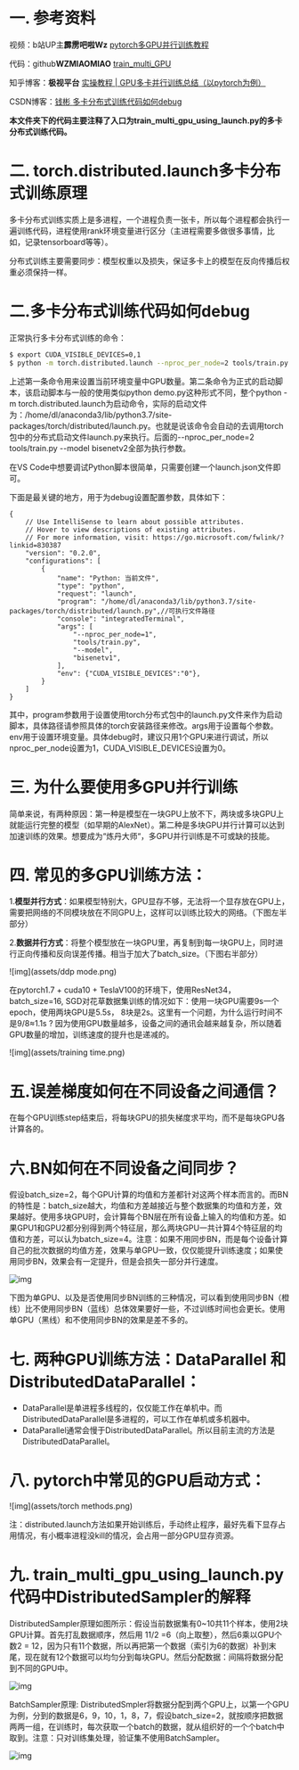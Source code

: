 # 一. 参考资料

视频：b站UP主**霹雳吧啦Wz**                                 [pytorch多GPU并行训练教程](https://www.bilibili.com/video/BV1yt4y1e7sZ/?spm_id_from=333.999.0.0&vd_source=2fa3840975cc19817a9a15ddf8a1a81b)

代码：github**WZMIAOMIAO**                         [train_multi_GPU](https://github.com/WZMIAOMIAO/deep-learning-for-image-processing/tree/master/pytorch_classification/train_multi_GPU)

知乎博客：**极视平台**  					         [实操教程 | GPU多卡并行训练总结（以pytorch为例）](https://zhuanlan.zhihu.com/p/403339155)

CSDN博客：[钱彬 ](https://qianbin.blog.csdn.net/)                                                  [多卡分布式训练代码如何debug](https://blog.csdn.net/qianbin3200896/article/details/108182504)

**本文件夹下的代码主要注释了入口为train_multi_gpu_using_launch.py的多卡分布式训练代码。**

# 二. torch.distributed.launch多卡分布式训练原理

多卡分布式训练实质上是多进程，一个进程负责一张卡，所以每个进程都会执行一遍训练代码，进程使用rank环境变量进行区分（主进程需要多做很多事情，比如，记录tensorboard等等）。

分布式训练主要需要同步：模型权重以及损失，保证多卡上的模型在反向传播后权重必须保持一样。

# 二.多卡分布式训练代码如何debug

正常执行多卡分布式训练的命令：

```bash
$ export CUDA_VISIBLE_DEVICES=0,1
$ python -m torch.distributed.launch --nproc_per_node=2 tools/train.py --model bisenetv2
```

上述第一条命令用来设置当前环境变量中GPU数量。第二条命令为正式的启动脚本，该启动脚本与一般的使用类似python demo.py这种形式不同，整个python -m torch.distributed.launch为启动命令，实际的启动文件为：/home/dl/anaconda3/lib/python3.7/site-packages/torch/distributed/launch.py。也就是说该命令会自动的去调用torch包中的分布式启动文件launch.py来执行。后面的--nproc_per_node=2 tools/train.py --model bisenetv2全部为执行参数。

在VS Code中想要调试Python脚本很简单，只需要创建一个launch.json文件即可。

下面是最关键的地方，用于为debug设置配置参数，具体如下：

    {
        // Use IntelliSense to learn about possible attributes.
        // Hover to view descriptions of existing attributes.
        // For more information, visit: https://go.microsoft.com/fwlink/?linkid=830387
        "version": "0.2.0",
        "configurations": [ 
            {
                "name": "Python: 当前文件",
                "type": "python",
                "request": "launch",
                "program": "/home/dl/anaconda3/lib/python3.7/site-packages/torch/distributed/launch.py",//可执行文件路径
                "console": "integratedTerminal",
                "args": [
                    "--nproc_per_node=1",
                    "tools/train.py",
                    "--model",
                    "bisenetv1",
                ],
                "env": {"CUDA_VISIBLE_DEVICES":"0"},
            }
        ]
    }
其中，program参数用于设置使用torch分布式包中的launch.py文件来作为启动脚本，具体路径请参照具体的torch安装路径来修改。args用于设置每个参数。env用于设置环境变量。具体debug时，建议只用1个GPU来进行调试，所以nproc_per_node设置为1，CUDA_VISIBLE_DEVICES设置为0。

# 三. **为什么要使用多GPU并行训练**

简单来说，有两种原因：第一种是模型在一块GPU上放不下，两块或多块GPU上就能运行完整的模型（如早期的AlexNet）。第二种是多块GPU并行计算可以达到加速训练的效果。想要成为“炼丹大师“，多GPU并行训练是不可或缺的技能。

# 四. **常见的多GPU训练方法：**

1.**模型并行方式**：如果模型特别大，GPU显存不够，无法将一个显存放在GPU上，需要把网络的不同模块放在不同GPU上，这样可以训练比较大的网络。（下图左半部分）

2.**数据并行方式**：将整个模型放在一块GPU里，再复制到每一块GPU上，同时进行正向传播和反向误差传播。相当于加大了batch_size。（下图右半部分）

![img](assets/ddp mode.png)

在pytorch1.7 + cuda10 + TeslaV100的环境下，使用ResNet34，batch_size=16, SGD对花草数据集训练的情况如下：使用一块GPU需要9s一个epoch，使用两块GPU是5.5s， 8块是2s。这里有一个问题，为什么运行时间不是9/8≈1.1s ? 因为使用GPU数量越多，设备之间的通讯会越来越复杂，所以随着GPU数量的增加，训练速度的提升也是递减的。

![img](assets/training time.png)

# 五.**误差梯度如何在不同设备之间通信？**

在每个GPU训练step结束后，将每块GPU的损失梯度求平均，而不是每块GPU各计算各的。

# 六.**BN如何在不同设备之间同步？**

假设batch_size=2，每个GPU计算的均值和方差都针对这两个样本而言的。而BN的特性是：batch_size越大，均值和方差越接近与整个数据集的均值和方差，效果越好。使用多块GPU时，会计算每个BN层在所有设备上输入的均值和方差。如果GPU1和GPU2都分别得到两个特征层，那么两块GPU一共计算4个特征层的均值和方差，可以认为batch_size=4。注意：如果不用同步BN，而是每个设备计算自己的批次数据的均值方差，效果与单GPU一致，仅仅能提升训练速度；如果使用同步BN，效果会有一定提升，但是会损失一部分并行速度。

![img](assets/bn.png)

下图为单GPU、以及是否使用同步BN训练的三种情况，可以看到使用同步BN（橙线）比不使用同步BN（蓝线）总体效果要好一些，不过训练时间也会更长。使用单GPU（黑线）和不使用同步BN的效果是差不多的。

# 七. **两种GPU训练方法：DataParallel 和 DistributedDataParallel：**

- DataParallel是单进程多线程的，仅仅能工作在单机中。而DistributedDataParallel是多进程的，可以工作在单机或多机器中。
- DataParallel通常会慢于DistributedDataParallel。所以目前主流的方法是DistributedDataParallel。

# 八.  **pytorch中常见的GPU启动方式：**

![img](assets/torch methods.png)

注：distributed.launch方法如果开始训练后，手动终止程序，最好先看下显存占用情况，有小概率进程没kill的情况，会占用一部分GPU显存资源。

# 九. train_multi_gpu_using_launch.py代码中DistributedSampler的解释

DistributedSampler原理如图所示：假设当前数据集有0~10共11个样本，使用2块GPU计算。首先打乱数据顺序，然后用 11/2 =6（向上取整），然后6乘以GPU个数2 = 12，因为只有11个数据，所以再把第一个数据（索引为6的数据）补到末尾，现在就有12个数据可以均匀分到每块GPU。然后分配数据：间隔将数据分配到不同的GPU中。

![img](assets/sampler.png)

BatchSampler原理: DistributedSmpler将数据分配到两个GPU上，以第一个GPU为例，分到的数据是6，9，10，1，8，7，假设batch_size=2，就按顺序把数据两两一组，在训练时，每次获取一个batch的数据，就从组织好的一个个batch中取到。注意：只对训练集处理，验证集不使用BatchSampler。

![img](assets/sampler2.png)

